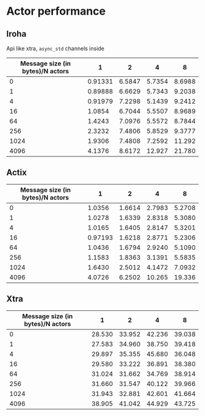 # Actor performance

## Iroha

Api like xtra, `async_std` channels inside

|Message size (in bytes)/N actors|1      |2      |4      |8      |
|--------------------------------|-------|-------|-------|-------|
|0                               |0.91331|6.5847 |5.7354 |8.6988 |
|1                               |0.89888|6.6629 |5.7343 |9.2038 |
|4                               |0.91979|7.2298 |5.1439 |9.2412 |
|16                              |1.0854 |6.7044 |5.5507 |8.9689 |
|64                              |1.4243 |7.0976 |5.5572 |8.7844 |
|256                             |2.3232 |7.4806 |5.8529 |9.3777 |
|1024                            |1.9306 |7.4808 |7.2592 |11.292 |
|4096                            |4.1376 |8.6172 |12.927 |21.780 |

## Actix

|Message size (in bytes)/N actors|1      |2      |4      |8      |
|--------------------------------|-------|-------|-------|-------|
|0                               |1.0356 |1.6614 |2.7983 |5.2708 |
|1                               |1.0278 |1.6339 |2.8318 |5.3080 |
|4                               |1.0165 |1.6405 |2.8147 |5.3201 |
|16                              |0.97193|1.6218 |2.8771 |5.2306 |
|64                              |1.0436 |1.6794 |2.9240 |5.1090 |
|256                             |1.1583 |1.8363 |3.1391 |5.5835 |
|1024                            |1.6430 |2.5012 |4.1472 |7.0932 |
|4096                            |4.0726 |6.2502 |10.265 |19.336 |

## Xtra

|Message size (in bytes)/N actors|1      |2      |4      |8      |
|--------------------------------|-------|-------|-------|-------|
|0                               |28.530 |33.952 |42.236 |39.038 |
|1                               |27.583 |34.960 |38.750 |39.418 |
|4                               |29.897 |35.355 |45.680 |36.048 |
|16                              |29.580 |33.222 |36.891 |38.380 |
|64                              |31.024 |31.662 |34.769 |38.914 |
|256                             |31.660 |31.547 |40.122 |39.966 |
|1024                            |31.943 |32.881 |42.601 |41.664 |
|4096                            |38.905 |41.042 |44.929 |43.725 |
